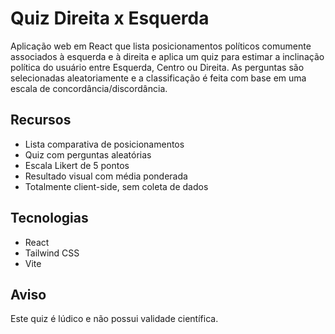 # Quiz Direita x Esquerda

Aplicação web em React que lista posicionamentos políticos comumente associados à esquerda e à direita e aplica um quiz para estimar a inclinação política do usuário entre Esquerda, Centro ou Direita. As perguntas são selecionadas aleatoriamente e a classificação é feita com base em uma escala de concordância/discordância.

## Recursos
- Lista comparativa de posicionamentos
- Quiz com perguntas aleatórias
- Escala Likert de 5 pontos
- Resultado visual com média ponderada
- Totalmente client-side, sem coleta de dados

## Tecnologias
- React
- Tailwind CSS
- Vite

## Aviso
Este quiz é lúdico e não possui validade científica.
